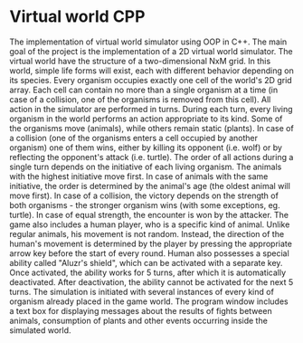 # Virtual world CPP
The implementation of virtual world simulator using OOP in C++.
The main goal of the project is the implementation of a 2D virtual world simulator. The virtual world have the structure of a two-dimensional NxM grid. In this world, simple life
forms will exist, each with different behavior depending on its species. Every organism occupies exactly one cell of the world's 2D grid array. Each cell can contain no more
than a single organism at a time (in case of a collision, one of the organisms is removed from this cell). All action in the simulator are performed in turns. During each turn, every living organism in the world performs an action appropriate to its kind. Some of the organisms move (animals), while others remain static (plants). In case of a collision (one of the organisms enters a cell occupied by another organism) one of them wins, either by killing its opponent (i.e. wolf) or by reflecting the opponent's attack (i.e. turtle). The order of all actions during a single turn depends on the initiative of each living organism. The animals with the highest initiative move first. In case of animals with the same initiative, the order is determined by the animal's age (the oldest animal will move first). In case of a collision, the victory depends on the strength of both organisms - the stronger organism wins (with some exceptions, eg. turtle). In case of equal strength, the encounter is won by the attacker. The game also includes a human player, who is a specific kind of animal. Unlike regular animals, his movement is not random. Instead, the direction of the human's movement is determined by the player by pressing the appropriate arrow key before the start of every round. Human also possesses a special ability called "Aluzr's shield", which can be activated with a separate key. Once activated, the ability works for 5 turns, after which it is automatically deactivated. After deactivation, the ability cannot be activated for the next 5 turns. The simulation is initiated with several instances of every kind of organism already placed in the game world. The program window includes a text box for displaying messages about the results of fights between animals, consumption of plants and other events occurring inside the simulated world.
